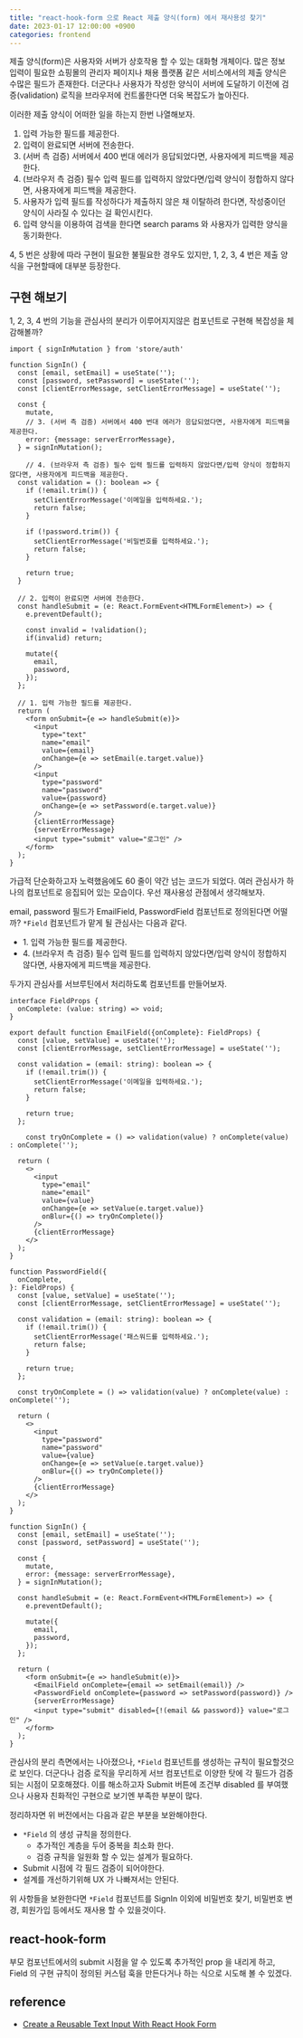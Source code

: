 ```yaml
---
title: "react-hook-form 으로 React 제출 양식(form) 에서 재사용성 찾기"
date: 2023-01-17 12:00:00 +0900
categories: frontend
---
```


제출 양식(form)은 사용자와 서버가 상호작용 할 수 있는 대화형 개체이다. 
많은 정보 입력이 필요한 쇼핑몰의 관리자 페이지나 채용 플랫폼 같은 서비스에서의 제출 양식은 수많은 필드가 존재한다. 
더군다나 사용자가 작성한 양식이 서버에 도달하기 이전에 검증(validation) 로직을 브라우저에 컨트롤한다면 더욱 복잡도가 높아진다.

이러한 제출 양식이 어떠한 일을 하는지 한번 나열해보자.

1. 입력 가능한 필드를 제공한다.
2. 입력이 완료되면 서버에 전송한다. 
3. (서버 측 검증) 서버에서 400 번대 에러가 응답되었다면, 사용자에게 피드백을 제공한다. 
4. (브라우저 측 검증) 필수 입력 필드를 입력하지 않았다면/입력 양식이 정합하지 않다면, 사용자에게 피드백을 제공한다.
5. 사용자가 입력 필드를 작성하다가 제출하지 않은 채 이탈하려 한다면, 작성중이던 양식이 사라질 수 있다는 걸 확인시킨다.
6. 입력 양식을 이용하여 검색을 한다면 search params 와 사용자가 입력한 양식을 동기화한다.

4, 5 번은 상황에 따라 구현이 필요한 불필요한 경우도 있지만, 1, 2, 3, 4 번은 제출 양식을 구현할때에 대부분 등장한다.

## 구현 해보기

1, 2, 3, 4 번의 기능을 관심사의 분리가 이루어지지않은 컴포넌트로 구현해 복잡성을 체감해볼까?

```tsx
import { signInMutation } from 'store/auth'

function SignIn() {
  const [email, setEmail] = useState('');
  const [password, setPassword] = useState('');
  const [clientErrorMessage, setClientErrorMessage] = useState('');

  const {
    mutate,
    // 3. (서버 측 검증) 서버에서 400 번대 에러가 응답되었다면, 사용자에게 피드백을 제공한다. 
    error: {message: serverErrorMessage},
  } = signInMutation();

    // 4. (브라우저 측 검증) 필수 입력 필드를 입력하지 않았다면/입력 양식이 정합하지 않다면, 사용자에게 피드백을 제공한다.
  const validation = (): boolean => {
    if (!email.trim()) {
      setClientErrorMessage('이메일을 입력하세요.');
      return false;
    }

    if (!password.trim()) {
      setClientErrorMessage('비밀번호를 입력하세요.');
      return false;
    }
      
    return true;
  }

  // 2. 입력이 완료되면 서버에 전송한다. 
  const handleSubmit = (e: React.FormEvent<HTMLFormElement>) => {
    e.preventDefault();
      
    const invalid = !validation();
    if(invalid) return;

    mutate({
      email,
      password,
    });
  };

  // 1. 입력 가능한 필드를 제공한다.
  return (
    <form onSubmit={e => handleSubmit(e)}>
      <input
        type="text"
        name="email"
        value={email}
        onChange={e => setEmail(e.target.value)}
      />
      <input
        type="password"
        name="password"
        value={password}
        onChange={e => setPassword(e.target.value)}
      />
      {clientErrorMessage}
      {serverErrorMessage}
      <input type="submit" value="로그인" />
    </form>
  );
}
```

가급적 단순화하고자 노력했음에도 60 줄이 약간 넘는 코드가 되었다. 여러 관심사가 하나의 컴포넌트로 응집되어 있는 모습이다. 우선 재사용성 관점에서 생각해보자.

email, password 필드가 EmailField, PasswordField 컴포넌트로 정의된다면 어떨까? `*Field` 컴포넌트가 맡게 될 관심사는 다음과 같다.

* 1\. 입력 가능한 필드를 제공한다.
* 4\. (브라우저 측 검증) 필수 입력 필드를 입력하지 않았다면/입력 양식이 정합하지 않다면, 사용자에게 피드백을 제공한다.

두가지 관심사를 서브루틴에서 처리하도록 컴포넌트를 만들어보자.

```tsx
interface FieldProps {
  onComplete: (value: string) => void;
}

export default function EmailField({onComplete}: FieldProps) {
  const [value, setValue] = useState('');
  const [clientErrorMessage, setClientErrorMessage] = useState('');

  const validation = (email: string): boolean => {
    if (!email.trim()) {
      setClientErrorMessage('이메일을 입력하세요.');
      return false;
    }

    return true;
  };

    const tryOnComplete = () => validation(value) ? onComplete(value) : onComplete('');

  return (
    <>
      <input
        type="email"
        name="email"
        value={value}
        onChange={e => setValue(e.target.value)}
        onBlur={() => tryOnComplete()}
      />
      {clientErrorMessage}
    </>
  );
}

function PasswordField({
  onComplete,
}: FieldProps) {
  const [value, setValue] = useState('');
  const [clientErrorMessage, setClientErrorMessage] = useState('');

  const validation = (email: string): boolean => {
    if (!email.trim()) {
      setClientErrorMessage('패스워드를 입력하세요.');
      return false;
    }

    return true;
  };

  const tryOnComplete = () => validation(value) ? onComplete(value) : onComplete('');

  return (
    <>
      <input
        type="password"
        name="password"
        value={value}
        onChange={e => setValue(e.target.value)}
        onBlur={() => tryOnComplete()}
      />
      {clientErrorMessage}
    </>
  );
}
```
```tsx
function SignIn() {
  const [email, setEmail] = useState('');
  const [password, setPassword] = useState('');

  const {
    mutate,
    error: {message: serverErrorMessage},
  } = signInMutation();

  const handleSubmit = (e: React.FormEvent<HTMLFormElement>) => {
    e.preventDefault();

    mutate({
      email,
      password,
    });
  };

  return (
    <form onSubmit={e => handleSubmit(e)}>
      <EmailField onComplete={email => setEmail(email)} />
      <PasswordField onComplete={password => setPassword(password)} />
      {serverErrorMessage}
      <input type="submit" disabled={!(email && password)} value="로그인" />
    </form>
  );
}
```

관심사의 분리 측면에서는 나아졌으나, `*Field` 컴포넌트를 생성하는 규칙이 필요할것으로 보인다. 더군다나 검증 로직을 무리하게 서브 컴포넌트로 이양한 탓에 각 필드가 검증되는 시점이 모호해졌다. 이를 해소하고자 Submit 버튼에 조건부 disabled 를 부여했으나 사용자 친화적인 구현으로 보기엔 부족한 부분이 많다.

정리하자면 위 버전에서는 다음과 같은 부분을 보완해야한다.

* `*Field` 의 생성 규칙을 정의한다.
  * 추가적인 계층을 두어 중복을 최소화 한다. 
  * 검증 규칙을 일원화 할 수 있는 설계가 필요하다.
* Submit 시점에 각 필드 검증이 되어야한다. 
* 설계를 개선하기위해 UX 가 나빠져서는 안된다.

위 사항들을 보완한다면 `*Field` 컴포넌트를 SignIn 이외에 비밀번호 찾기, 비밀번호 변경, 회원가입 등에서도 재사용 할 수 있을것이다. 

## react-hook-form

부모 컴포넌트에서의 submit 시점을 알 수 있도록 추가적인 prop 을 내리게 하고, 
Field 의 구현 규칙이 정의된 커스텀 훅을 만든다거나 하는 식으로 시도해 볼 수 있겠다.





## reference

* [Create a Reusable Text Input With React Hook Form](https://blog.qoddi.com/create-a-reusable-text-input-with-react-hook-form/)
